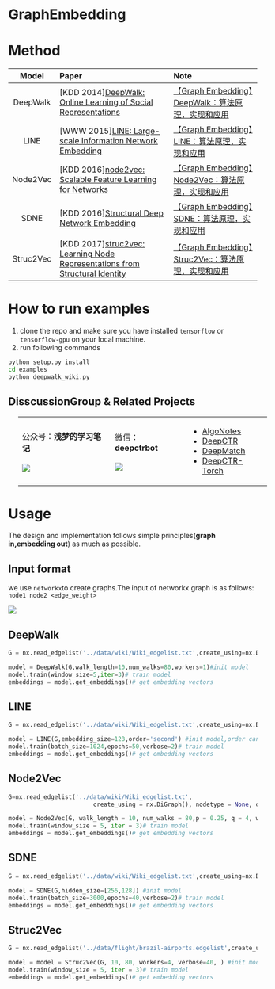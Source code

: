# GraphEmbedding

# Method


|   Model   | Paper                                                                                                                      | Note                                                                                        |
| :-------: | :------------------------------------------------------------------------------------------------------------------------- | :------------------------------------------------------------------------------------------ |
| DeepWalk  | [KDD 2014][DeepWalk: Online Learning of Social Representations](http://www.perozzi.net/publications/14_kdd_deepwalk.pdf)   | [【Graph Embedding】DeepWalk：算法原理，实现和应用](https://zhuanlan.zhihu.com/p/56380812)  |
|   LINE    | [WWW 2015][LINE: Large-scale Information Network Embedding](https://arxiv.org/pdf/1503.03578.pdf)                          | [【Graph Embedding】LINE：算法原理，实现和应用](https://zhuanlan.zhihu.com/p/56478167)      |
| Node2Vec  | [KDD 2016][node2vec: Scalable Feature Learning for Networks](https://www.kdd.org/kdd2016/papers/files/rfp0218-groverA.pdf) | [【Graph Embedding】Node2Vec：算法原理，实现和应用](https://zhuanlan.zhihu.com/p/56542707)  |
|   SDNE    | [KDD 2016][Structural Deep Network Embedding](https://www.kdd.org/kdd2016/papers/files/rfp0191-wangAemb.pdf)               | [【Graph Embedding】SDNE：算法原理，实现和应用](https://zhuanlan.zhihu.com/p/56637181)      |
| Struc2Vec | [KDD 2017][struc2vec: Learning Node Representations from Structural Identity](https://arxiv.org/pdf/1704.03165.pdf)        | [【Graph Embedding】Struc2Vec：算法原理，实现和应用](https://zhuanlan.zhihu.com/p/56733145) |


# How to run examples
1. clone the repo and make sure you have installed `tensorflow` or `tensorflow-gpu` on your local machine. 
2. run following commands
```bash
python setup.py install
cd examples
python deepwalk_wiki.py
```

## DisscussionGroup & Related Projects

<html>
    <table style="margin-left: 20px; margin-right: auto;">
        <tr>
            <td>
                公众号：<b>浅梦的学习笔记</b><br><br>
                <a href="https://github.com/shenweichen/GraphEmbedding">
  <img align="center" src="./docs/pics/code.png" />
</a>
            </td>
            <td>
                微信：<b>deepctrbot</b><br><br>
 <a href="https://github.com/shenweichen/GraphEmbedding">
  <img align="center" src="./docs/pics/deepctrbot.png" />
</a>
            </td>
            <td>
<ul>
<li><a href="https://github.com/shenweichen/AlgoNotes">AlgoNotes</a></li>
<li><a href="https://github.com/shenweichen/DeepCTR">DeepCTR</a></li>
<li><a href="https://github.com/shenweichen/DeepMatch">DeepMatch</a></li>
<li><a href="https://github.com/shenweichen/DeepCTR-Torch">DeepCTR-Torch</a></li>
</ul>
            </td>
        </tr>
    </table>
</html>

# Usage
The design and implementation follows simple principles(**graph in,embedding out**) as much as possible.
## Input format
we use `networkx`to create graphs.The input of networkx graph is as follows:
`node1 node2 <edge_weight>`

![](./pics/edge_list.png)
## DeepWalk

```python
G = nx.read_edgelist('../data/wiki/Wiki_edgelist.txt',create_using=nx.DiGraph(),nodetype=None,data=[('weight',int)])# Read graph

model = DeepWalk(G,walk_length=10,num_walks=80,workers=1)#init model
model.train(window_size=5,iter=3)# train model
embeddings = model.get_embeddings()# get embedding vectors
```

## LINE

```python
G = nx.read_edgelist('../data/wiki/Wiki_edgelist.txt',create_using=nx.DiGraph(),nodetype=None,data=[('weight',int)])#read graph

model = LINE(G,embedding_size=128,order='second') #init model,order can be ['first','second','all']
model.train(batch_size=1024,epochs=50,verbose=2)# train model
embeddings = model.get_embeddings()# get embedding vectors
```
## Node2Vec
```python
G=nx.read_edgelist('../data/wiki/Wiki_edgelist.txt',
                        create_using = nx.DiGraph(), nodetype = None, data = [('weight', int)])#read graph

model = Node2Vec(G, walk_length = 10, num_walks = 80,p = 0.25, q = 4, workers = 1)#init model
model.train(window_size = 5, iter = 3)# train model
embeddings = model.get_embeddings()# get embedding vectors
```
## SDNE

```python
G = nx.read_edgelist('../data/wiki/Wiki_edgelist.txt',create_using=nx.DiGraph(),nodetype=None,data=[('weight',int)])#read graph

model = SDNE(G,hidden_size=[256,128]) #init model
model.train(batch_size=3000,epochs=40,verbose=2)# train model
embeddings = model.get_embeddings()# get embedding vectors
```

## Struc2Vec


```python
G = nx.read_edgelist('../data/flight/brazil-airports.edgelist',create_using=nx.DiGraph(),nodetype=None,data=[('weight',int)])#read graph

model = model = Struc2Vec(G, 10, 80, workers=4, verbose=40, ) #init model
model.train(window_size = 5, iter = 3)# train model
embeddings = model.get_embeddings()# get embedding vectors
```

